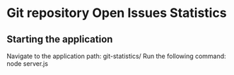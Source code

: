 # Git repository Open Issues Statistics

## Starting the application

Navigate to the application path: git-statistics/
Run the following command: node server.js